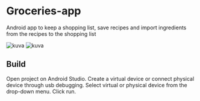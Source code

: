 # Groceries-app
Android app to keep a shopping list, save recipes and import ingredients from the recipes to the shopping list

![kuva](https://user-images.githubusercontent.com/48647132/149255725-a5053dde-1da6-4f5a-babf-8c6d2635d560.png)
![kuva](https://user-images.githubusercontent.com/48647132/149255784-913626da-3bc2-4782-aa73-04088332e0fe.png)

## Build
  Open project on Android Studio.
  Create a virtual device or connect physical device through usb debugging.
  Select virtual or physical device from the drop-down menu.
  Click run.
 
 
